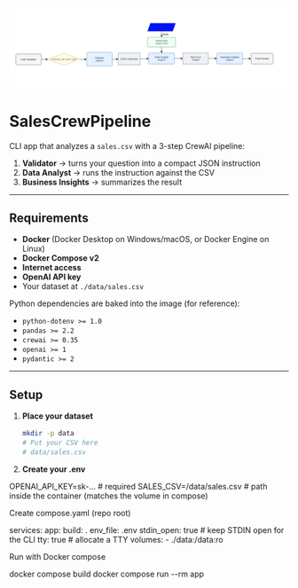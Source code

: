 <p align="center">
  <img src="sales-pipeline.png" alt="SalesCrewPipeline diagram" width="760">
</p>

# SalesCrewPipeline

CLI app that analyzes a `sales.csv` with a 3-step CrewAI pipeline:

1) **Validator** → turns your question into a compact JSON instruction  
2) **Data Analyst** → runs the instruction against the CSV  
3) **Business Insights** → summarizes the result

---

## Requirements

- **Docker** (Docker Desktop on Windows/macOS, or Docker Engine on Linux)
- **Docker Compose v2**
- **Internet access**
- **OpenAI API key**
- Your dataset at `./data/sales.csv`

Python dependencies are baked into the image (for reference):
- `python-dotenv >= 1.0`
- `pandas >= 2.2`
- `crewai >= 0.35`
- `openai >= 1`
- `pydantic >= 2`

---

## Setup

1. **Place your dataset**
   ```bash
   mkdir -p data
   # Put your CSV here
   # data/sales.csv

2. **Create your .env**

OPENAI_API_KEY=sk-...            # required
SALES_CSV=/data/sales.csv        # path inside the container (matches the volume in compose)


Create compose.yaml (repo root)

services:
  app:
    build: .
    env_file: .env
    stdin_open: true   # keep STDIN open for the CLI
    tty: true          # allocate a TTY
    volumes:
      - ./data:/data:ro


Run with Docker compose

docker compose build
docker compose run --rm app
